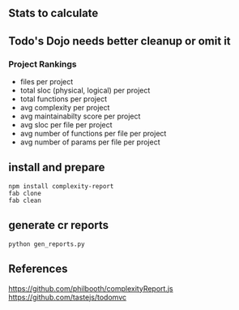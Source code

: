 ## Stats to calculate

## Todo's Dojo needs better cleanup or omit it

### Project Rankings

* files per project
* total sloc (physical, logical) per project
* total functions per project
* avg complexity per project
* avg maintainabilty score per project
* avg sloc per file per project
* avg number of functions per file per project
* avg number of params per file per project


## install and prepare

    npm install complexity-report
    fab clone
    fab clean

## generate cr reports

    python gen_reports.py


## References

https://github.com/philbooth/complexityReport.js
https://github.com/tastejs/todomvc